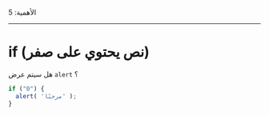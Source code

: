 الأهمية: 5

---

# if (نص يحتوي على صفر)

هل سيتم عرض `alert` ؟

```js
if ("0") {
  alert( 'مرحبًا' );
}
```

